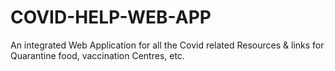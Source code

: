 # COVID-HELP-WEB-APP
An integrated Web Application for all the Covid related Resources & links for Quarantine food, vaccination Centres, etc.